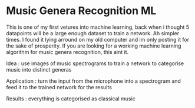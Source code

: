 # Music Genera Recognition ML
This is one of my first vetures into machine learning, back when i thought 5 datapoints will be a large enough dataset to train a network. Ah simpler times. I found it lying arround on my old computer and im only posting it for the sake of prosperity. If you are looking for a working machine learning algorithm for music genera recognition, this aint it.

Idea : use images of music spectrograms to train a network to categorise music into distinct generas


Application : turn the input from the microphone into a spectrogram and feed it to the trained network for the results


Results : everything is categorised as classical music
